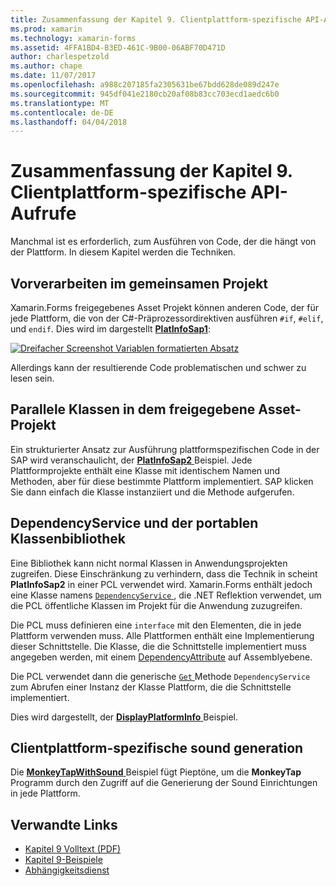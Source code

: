 ```yaml
---
title: Zusammenfassung der Kapitel 9. Clientplattform-spezifische API-Aufrufe
ms.prod: xamarin
ms.technology: xamarin-forms
ms.assetid: 4FFA1BD4-B3ED-461C-9B00-06ABF70D471D
author: charlespetzold
ms.author: chape
ms.date: 11/07/2017
ms.openlocfilehash: a988c207185fa2305631be67bdd628de089d247e
ms.sourcegitcommit: 945df041e2180cb20af08b83cc703ecd1aedc6b0
ms.translationtype: MT
ms.contentlocale: de-DE
ms.lasthandoff: 04/04/2018
---
```

# <a name="summary-of-chapter-9-platform-specific-api-calls"></a>Zusammenfassung der Kapitel 9. Clientplattform-spezifische API-Aufrufe

Manchmal ist es erforderlich, zum Ausführen von Code, der die hängt von der Plattform. In diesem Kapitel werden die Techniken.

## <a name="preprocessing-in-the-shared-asset-project"></a>Vorverarbeiten im gemeinsamen Projekt

Xamarin.Forms freigegebenes Asset Projekt können anderen Code, der für jede Plattform, die von der C#-Präprozessordirektiven ausführen `#if`, `#elif`, und `endif`. Dies wird im dargestellt [ **PlatInfoSap1**](https://github.com/xamarin/xamarin-forms-book-samples/tree/master/Chapter09/PlatInfoSap1):

[![Dreifacher Screenshot Variablen formatierten Absatz](images/ch09fg01-small.png "Gerätemodell und Betriebssystem")](images/ch09fg01-large.png#lightbox "Gerätemodell und Betriebssystem")

Allerdings kann der resultierende Code problematischen und schwer zu lesen sein.

## <a name="parallel-classes-in-the-shared-asset-project"></a>Parallele Klassen in dem freigegebene Asset-Projekt

Ein strukturierter Ansatz zur Ausführung plattformspezifischen Code in der SAP wird veranschaulicht, der [ **PlatInfoSap2** ](https://github.com/xamarin/xamarin-forms-book-samples/tree/master/Chapter09/PlatInfoSap2) Beispiel. Jede Plattformprojekte enthält eine Klasse mit identischem Namen und Methoden, aber für diese bestimmte Plattform implementiert. SAP klicken Sie dann einfach die Klasse instanziiert und die Methode aufgerufen.

## <a name="dependencyservice-and-the-portable-class-library"></a>DependencyService und der portablen Klassenbibliothek

Eine Bibliothek kann nicht normal Klassen in Anwendungsprojekten zugreifen. Diese Einschränkung zu verhindern, dass die Technik in scheint **PlatInfoSap2** in einer PCL verwendet wird. Xamarin.Forms enthält jedoch eine Klasse namens [ `DependencyService` ](https://developer.xamarin.com/api/type/Xamarin.Forms.DependencyService/) , die .NET Reflektion verwendet, um die PCL öffentliche Klassen im Projekt für die Anwendung zuzugreifen.

Die PCL muss definieren eine `interface` mit den Elementen, die in jede Plattform verwenden muss. Alle Plattformen enthält eine Implementierung dieser Schnittstelle. Die Klasse, die die Schnittstelle implementiert muss angegeben werden, mit einem [DependencyAttribute](https://developer.xamarin.com/api/type/Xamarin.Forms.DependencyAttribute/) auf Assemblyebene.

Die PCL verwendet dann die generische [ `Get` ](https://developer.xamarin.com/api/member/Xamarin.Forms.DependencyService.Get{T}/p/Xamarin.Forms.DependencyFetchTarget/) Methode `DependencyService` zum Abrufen einer Instanz der Klasse Plattform, die die Schnittstelle implementiert.

Dies wird dargestellt, der [ **DisplayPlatformInfo** ](https://github.com/xamarin/xamarin-forms-book-samples/tree/master/Chapter09/DisplayPlatformInfo) Beispiel.

## <a name="platform-specific-sound-generation"></a>Clientplattform-spezifische sound generation

Die [ **MonkeyTapWithSound** ](https://github.com/xamarin/xamarin-forms-book-samples/tree/master/Chapter09/MonkeyTapWithSound) Beispiel fügt Pieptöne, um die **MonkeyTap** Programm durch den Zugriff auf die Generierung der Sound Einrichtungen in jede Plattform.



## <a name="related-links"></a>Verwandte Links

- [Kapitel 9 Volltext (PDF)](https://download.xamarin.com/developer/xamarin-forms-book/XamarinFormsBook-Ch09-Apr2016.pdf)
- [Kapitel 9-Beispiele](https://github.com/xamarin/xamarin-forms-book-samples/tree/master/Chapter09)
- [Abhängigkeitsdienst](~/xamarin-forms/app-fundamentals/dependency-service/index.md)
